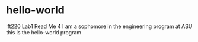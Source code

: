 # hello-world
ift220 Lab1
Read Me 4
I am a sophomore in the engineering program at ASU
this is the hello-world program
